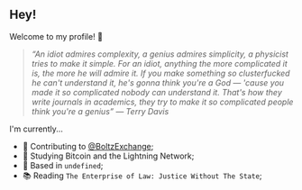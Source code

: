 ## Hey!

Welcome to my profile! 🫶

>_“An idiot admires complexity, a genius admires simplicity, a physicist tries to make it simple. For an idiot, anything the more complicated it is, the more he will admire it. If you make something so clusterfucked he can't understand it, he's gonna think you're a God — 'cause you made it so complicated nobody can understand it. That's how they write journals in academics, they try to make it so complicated people think you're a genius” ― Terry Davis_ 

I'm currently...
- 👷 Contributing to [@BoltzExchange](https://github.com/BoltzExchange/);
- 🌱 Studying Bitcoin and the Lightning Network;
- 🏡 Based in `undefined`;
- 📚 Reading `The Enterprise of Law: Justice Without The State`;
